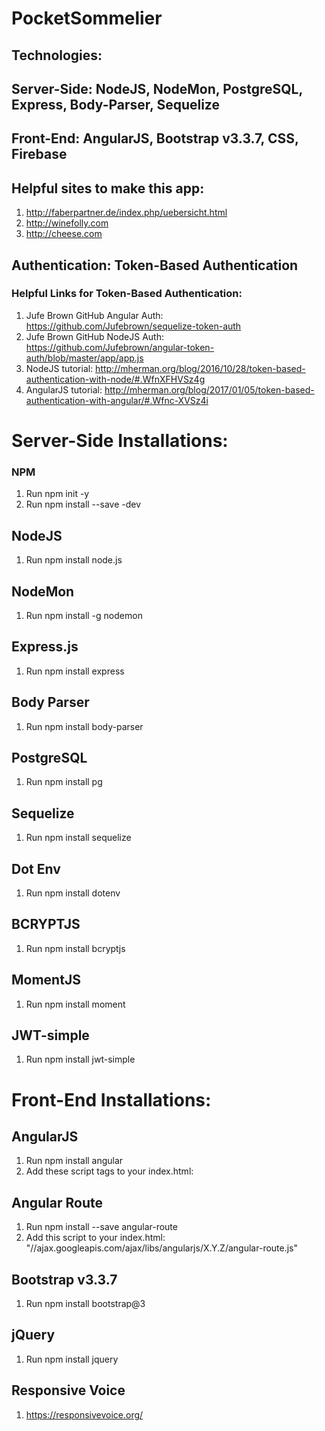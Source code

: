 # PocketSommelier

## Technologies:

## Server-Side:  NodeJS, NodeMon, PostgreSQL, Express, Body-Parser, Sequelize

## Front-End: AngularJS, Bootstrap v3.3.7, CSS, Firebase

## Helpful sites to make this app:
1. http://faberpartner.de/index.php/uebersicht.html
2. http://winefolly.com
3. http://cheese.com 

## Authentication: Token-Based Authentication
### Helpful Links for Token-Based Authentication: 
1. Jufe Brown GitHub Angular Auth: https://github.com/Jufebrown/sequelize-token-auth
2. Jufe Brown GitHub NodeJS Auth: https://github.com/Jufebrown/angular-token-auth/blob/master/app/app.js
2. NodeJS tutorial: http://mherman.org/blog/2016/10/28/token-based-authentication-with-node/#.WfnXFHVSz4g
3. AngularJS tutorial: http://mherman.org/blog/2017/01/05/token-based-authentication-with-angular/#.Wfnc-XVSz4i

# Server-Side Installations:

### NPM 
1. Run npm init -y
2. Run npm install --save -dev

## NodeJS
1. Run npm install node.js

## NodeMon 
1. Run npm install -g nodemon

## Express.js
1. Run npm install express

## Body Parser
1. Run npm install body-parser

## PostgreSQL
1. Run npm install pg

## Sequelize
1. Run npm install sequelize

## Dot Env
1. Run npm install dotenv

## BCRYPTJS
1. Run npm install bcryptjs

## MomentJS
1. Run npm install moment

## JWT-simple
1. Run npm install jwt-simple

# Front-End Installations:
## AngularJS
1. Run npm install angular
2. Add these script tags to your index.html: <script type="text/javascript" src="/node_modules/angular/angular.min.js"></script>
<script type="text/javascript" src="/node_modules/angular-route/angular-route.min.js"></script>

## Angular Route
1. Run npm install --save angular-route
2. Add this script to your index.html: "//ajax.googleapis.com/ajax/libs/angularjs/X.Y.Z/angular-route.js"

## Bootstrap v3.3.7
1. Run npm install bootstrap@3

## jQuery
1. Run npm install jquery

## Responsive Voice 
1. https://responsivevoice.org/
